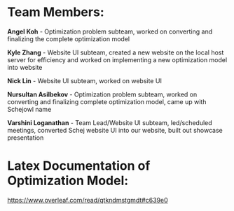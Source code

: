 # Team Members:


**Angel Koh** - Optimization problem subteam, worked on converting and finalizing the complete optimization model 

**Kyle Zhang** - Website UI subteam, created a new website on the local host server for efficiency and worked on implementing a new optimization model into website 

**Nick Lin** - Website UI subteam, worked on website UI 

**Nursultan Asilbekov** - Optimization problem subteam, worked on converting and finalizing complete optimization model, came up with Schejowl name 

**Varshini Loganathan** - Team Lead/Website UI subteam, led/scheduled meetings, converted Schej website UI into our website, built out showcase presentation 

# Latex Documentation of Optimization Model: 
https://www.overleaf.com/read/qtkndmstgmdt#c639e0

